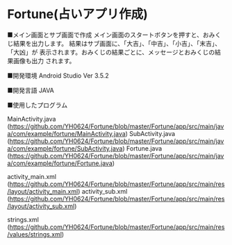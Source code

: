 # Fortune(占いアプリ作成)
■メイン画面とサブ画面で作成
 メイン画面のスタートボタンを押すと、おみくじ結果を出力します。
 結果はサブ画面に、「大吉」、「中吉」、「小吉」、「末吉」、「大凶」が
 表示されます。おみくじの結果ごとに、メッセージとおみくじの結果画像も出力
 されます。
 
■開発環境
 Android Studio Ver 3.5.2
 
■開発言語
 JAVA
 
■使用したプログラム

 MainActivity.java (https://github.com/YH0624/Fortune/blob/master/Fortune/app/src/main/java/com/example/fortune/MainActivity.java)
 SubActivity.java  (https://github.com/YH0624/Fortune/blob/master/Fortune/app/src/main/java/com/example/fortune/SubActivity.java)
 Fortune.java      (https://github.com/YH0624/Fortune/blob/master/Fortune/app/src/main/java/com/example/fortune/Fortune.java)
 
 activity_main.xml (https://github.com/YH0624/Fortune/blob/master/Fortune/app/src/main/res/layout/activity_main.xml)
 activity_sub.xml  (https://github.com/YH0624/Fortune/blob/master/Fortune/app/src/main/res/layout/activity_sub.xml)
 
 strings.xml       (https://github.com/YH0624/Fortune/blob/master/Fortune/app/src/main/res/values/strings.xml)
